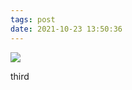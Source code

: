 ```yaml
---
tags: post
date: 2021-10-23 13:50:36
---
```

<div>
<img loading="lazy" src="/posts/2021-10-23T13:50:36/dog.jpeg"></img></div>

third